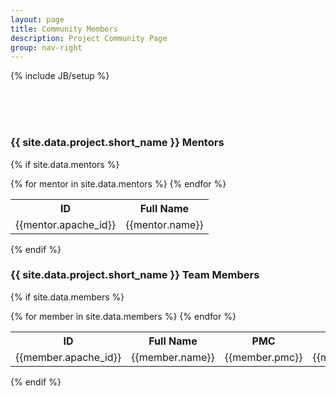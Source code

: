 ```yaml
---
layout: page
title: Community Members
description: Project Community Page
group: nav-right
---
```

<!--
{% comment %}
Licensed to the Apache Software Foundation (ASF) under one or more
contributor license agreements.  See the NOTICE file distributed with
this work for additional information regarding copyright ownership.
The ASF licenses this file to you under the Apache License, Version 2.0
(the "License"); you may not use this file except in compliance with
the License.  You may obtain a copy of the License at

http://www.apache.org/licenses/LICENSE-2.0

Unless required by applicable law or agreed to in writing, software
distributed under the License is distributed on an "AS IS" BASIS,
WITHOUT WARRANTIES OR CONDITIONS OF ANY KIND, either express or implied.
See the License for the specific language governing permissions and
limitations under the License.
{% endcomment %}
-->
{% include JB/setup %}

<br/><br/><br/>

### {{ site.data.project.short_name }} Mentors

{% if site.data.mentors %}
<table class="table table-hover">
    <tr>
        <th><b>ID</b></th><th><b>Full Name</b></th>
    </tr>
    {% for mentor in site.data.mentors %}
        <tr>
        <td>{{mentor.apache_id}}</td>
        <td>{{mentor.name}}</td>
        </tr>
    {% endfor %}
</table>
{% endif %}


### {{ site.data.project.short_name }} Team Members

{% if site.data.members %}
<table class="table table-hover">
    <tr>
        <th><b>ID</b></th><th><b>Full Name</b></th><th><b>PMC</b></th><th><b>Affiliation</b></th>
    </tr>
    {% for member in site.data.members %}
        <tr>
        <td>{{member.apache_id}}</td>
        <td>{{member.name}}</td>
        <td>{{member.pmc}}</td>
        <td>{{member.affiliation}}</td>
        </tr>
    {% endfor %}
</table>
{% endif %}

